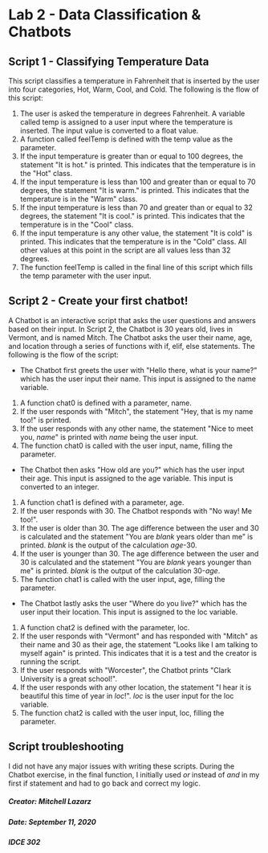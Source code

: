 # Lab 2 - Data Classification & Chatbots

## Script 1 - Classifying Temperature Data

This script classifies a temperature in Fahrenheit that is inserted by the user into four categories, Hot, Warm, Cool, and Cold.  The following is the flow of this script:

1.  The user is asked the temperature in degrees Fahrenheit.  A variable called temp is assigned to a user input where the temperature is inserted.  The input value is converted to a float value.
2.  A function called feelTemp is defined with the temp value as the parameter.
3.  If the input temperature is greater than or equal to 100 degrees, the statement "It is hot." is printed. This indicates that the temperature is in the "Hot" class.
4.  If the input temperature is less than 100 and greater than or equal to 70 degrees, the statement "It is warm." is printed. This indicates that the temperature is in the "Warm" class.
5.  If the input temperature is less than 70 and greater than or equal to 32 degrees, the statement "It is cool." is printed. This indicates that the temperature is in the "Cool" class.
6.  If the input temperature is any other value, the statement "It is cold" is printed.  This indicates that the temperature is in the "Cold" class.  All other values at this point in the script are all values less than 32 degrees.
7.  The function feelTemp is called in the final line of this script which fills the temp parameter with the user input.

## Script 2 - Create your first chatbot!

A Chatbot is an interactive script that asks the user questions and answers based on their input.  In Script 2, the Chatbot is 30 years old, lives in Vermont, and is named Mitch.  The Chatbot asks the user their name, age, and location through a series of functions with if, elif, else statements.  The following is the flow of the script:

* The Chatbot first greets the user with "Hello there, what is your name?" which has the user input their name. This input is assigned to the name variable.
1. A function chat0 is defined with a parameter, name.
2. If the user responds with "Mitch", the statement "Hey, that is my name too!" is printed.
3. If the user responds with any other name, the statement "Nice to meet you, *name*" is printed with *name* being the user input.
4. The function chat0 is called with the user input, name, filling the parameter.

* The Chatbot then asks "How old are you?" which has the user input their age.  This input is assigned to the age variable.  This input is converted to an integer.
1. A function chat1 is defined with a parameter, age.
2. If the user responds with 30.  The Chatbot responds with "No way! Me too!".
3. If the user is older than 30.  The age difference between the user and 30 is calculated and the statement "You are *blank* years older than me" is printed.  *blank* is the output of the calculation *age*-30.
4. If the user is younger than 30.  The age difference between the user and 30 is calculated and the statement "You are *blank* years younger than me" is printed.  *blank* is the output of the calculation 30-*age*.
5. The function chat1 is called with the user input, age, filling the parameter.

* The Chatbot lastly asks the user "Where do you live?" which has the user input their location.  This input is assigned to the loc variable.
1. A function chat2 is defined with the parameter, loc.
2. If the user responds with "Vermont" and has responded with "Mitch" as their name and 30 as their age, the statement "Looks like I am talking to myself again" is printed.  This indicates that it is a test and the creator is running the script.
3. If the user responds with "Worcester", the Chatbot prints "Clark University is a great school!".
4. If the user responds with any other location, the statement "I hear it is beautiful this time of year in *loc*!".  *loc* is the user input for the loc variable.
5. The function chat2 is called with the user input, loc, filling the parameter.

## Script troubleshooting

I did not have any major issues with writing these scripts.  During the Chatbot exercise, in the final function, I initially used *or* instead of *and* in my first if statement and had to go back and correct my logic.

##### Creator:  Mitchell Lazarz
##### Date: September 11, 2020
##### IDCE 302
